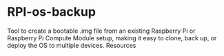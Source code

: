 # RPI-os-backup
Tool to create a bootable .img file from an existing Raspberry Pi or Raspberry Pi Compute Module setup, making it easy to clone, back up, or deploy the OS to multiple devices.  Resources
